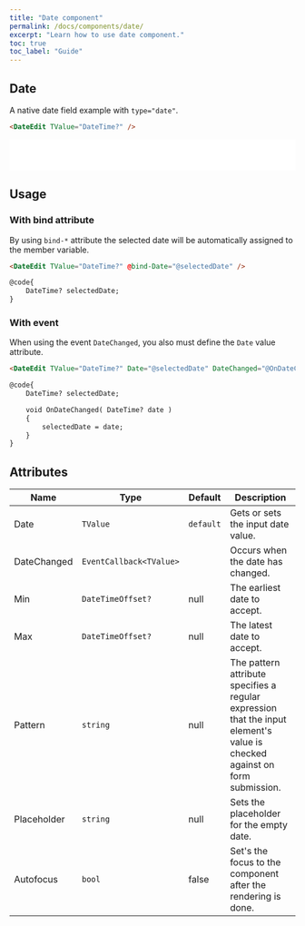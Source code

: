 ```yaml
---
title: "Date component"
permalink: /docs/components/date/
excerpt: "Learn how to use date component."
toc: true
toc_label: "Guide"
---
```


## Date

A native date field example with `type="date"`.

```html
<DateEdit TValue="DateTime?" />
```

<iframe src="/examples/forms/date/" frameborder="0" scrolling="no" style="width:100%;height:55px;"></iframe>

## Usage

### With bind attribute

By using `bind-*` attribute the selected date will be automatically assigned to the member variable.

```html
<DateEdit TValue="DateTime?" @bind-Date="@selectedDate" />

@code{
    DateTime? selectedDate;
}
```

### With event

When using the event `DateChanged`, you also must define the `Date` value attribute.

```html
<DateEdit TValue="DateTime?" Date="@selectedDate" DateChanged="@OnDateChanged" />

@code{
    DateTime? selectedDate;

    void OnDateChanged( DateTime? date )
    {
        selectedDate = date;
    }
}
```

## Attributes

| Name          | Type                                                                       | Default      | Description                                                                                                                    |
|---------------|----------------------------------------------------------------------------|--------------|--------------------------------------------------------------------------------------------------------------------------------|
| Date          | `TValue`                                                                   | `default`    | Gets or sets the input date value.                                                                                             |
| DateChanged   | `EventCallback<TValue>`                                                    |              | Occurs when the date has changed.                                                                                              |
| Min           | `DateTimeOffset?`                                                          | null         | The earliest date to accept.                                                                                                   |
| Max           | `DateTimeOffset?`                                                          | null         | The latest date to accept.                                                                                                     |
| Pattern       | `string`                                                                   | null         | The pattern attribute specifies a regular expression that the input element's value is checked against on form submission.     |
| Placeholder   | `string`                                                                   | null         | Sets the placeholder for the empty date.                                                                                       |
| Autofocus     | `bool`                                                                     |  false       | Set's the focus to the component after the rendering is done.                                                                  |
